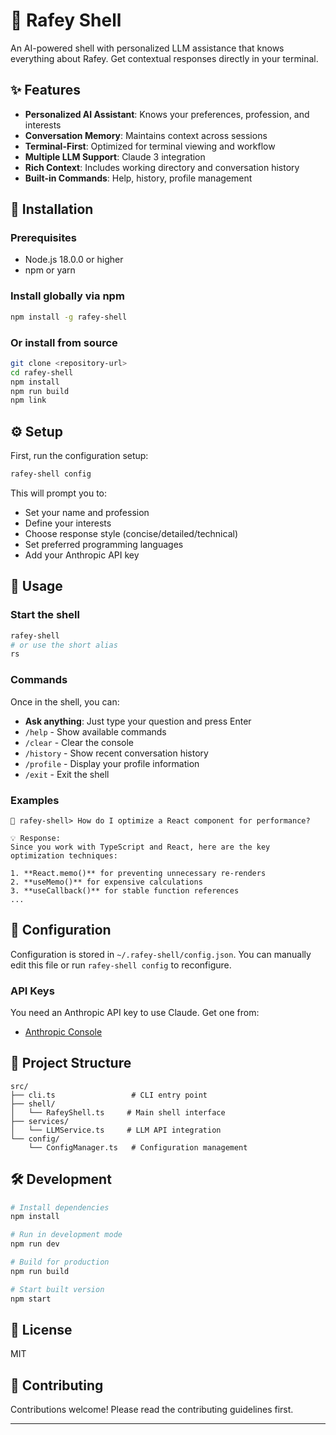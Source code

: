# 🧠 Rafey Shell

An AI-powered shell with personalized LLM assistance that knows everything about Rafey. Get contextual responses directly in your terminal.

## ✨ Features

- **Personalized AI Assistant**: Knows your preferences, profession, and interests
- **Conversation Memory**: Maintains context across sessions
- **Terminal-First**: Optimized for terminal viewing and workflow
- **Multiple LLM Support**: Claude 3 integration
- **Rich Context**: Includes working directory and conversation history
- **Built-in Commands**: Help, history, profile management

## 🚀 Installation

### Prerequisites
- Node.js 18.0.0 or higher
- npm or yarn

### Install globally via npm

```bash
npm install -g rafey-shell
```

### Or install from source

```bash
git clone <repository-url>
cd rafey-shell
npm install
npm run build
npm link
```

## ⚙️ Setup

First, run the configuration setup:

```bash
rafey-shell config
```

This will prompt you to:
- Set your name and profession
- Define your interests
- Choose response style (concise/detailed/technical)
- Set preferred programming languages
- Add your Anthropic API key

## 🎯 Usage

### Start the shell

```bash
rafey-shell
# or use the short alias
rs
```

### Commands

Once in the shell, you can:

- **Ask anything**: Just type your question and press Enter
- `/help` - Show available commands
- `/clear` - Clear the console
- `/history` - Show recent conversation history
- `/profile` - Display your profile information
- `/exit` - Exit the shell

### Examples

```
🧠 rafey-shell> How do I optimize a React component for performance?

💡 Response:
Since you work with TypeScript and React, here are the key optimization techniques:

1. **React.memo()** for preventing unnecessary re-renders
2. **useMemo()** for expensive calculations
3. **useCallback()** for stable function references
...
```

## 🔧 Configuration

Configuration is stored in `~/.rafey-shell/config.json`. You can manually edit this file or run `rafey-shell config` to reconfigure.

### API Keys

You need an Anthropic API key to use Claude. Get one from:
- [Anthropic Console](https://console.anthropic.com/)

## 📁 Project Structure

```
src/
├── cli.ts                 # CLI entry point
├── shell/
│   └── RafeyShell.ts     # Main shell interface
├── services/
│   └── LLMService.ts     # LLM API integration
└── config/
    └── ConfigManager.ts   # Configuration management
```

## 🛠️ Development

```bash
# Install dependencies
npm install

# Run in development mode
npm run dev

# Build for production
npm run build

# Start built version
npm start
```

## 📝 License

MIT

## 🤝 Contributing

Contributions welcome! Please read the contributing guidelines first.

---
